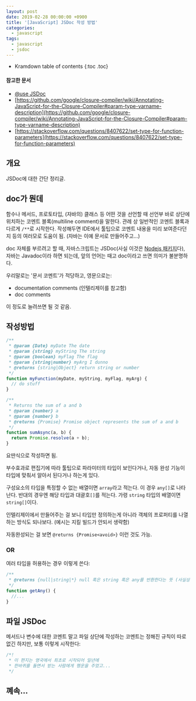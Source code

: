 ```yaml
---
layout: post
date: 2019-02-28 00:00:00 +0900
title: '[JavaScript] JSDoc 작성 방법'
categories:
  - javascript
tags:
  - javascript
  - jsdoc
---
```


* Kramdown table of contents
{:toc .toc}

#### 참고한 문서

- [@use JSDoc](https://jsdoc.app/)
- [https://github.com/google/closure-compiler/wiki/Annotating-JavaScript-for-the-Closure-Compiler#param-type-varname-description](https://github.com/google/closure-compiler/wiki/Annotating-JavaScript-for-the-Closure-Compiler#param-type-varname-description)
- [https://stackoverflow.com/questions/8407622/set-type-for-function-parameters](https://stackoverflow.com/questions/8407622/set-type-for-function-parameters)


## 개요

JSDoc에 대한 간단 정리글.


## doc가 뭔데

함수나 메서드, 프로토타입, (자바의) 클래스 등 어떤 것을 선언할 때 선언부 바로 상단에 위치하는 코멘트 블록(multiline comment)을 말한다. 관례 상 일반적인 코멘트 블록과 다르게 `/**`로 시작한다. 작성해두면 IDE에서 툴팁으로 코멘트 내용을 미리 보여준다던지 등의 여러모로 도움이 됨. (자바는 이예 문서로 만들어주고...)

doc 자체를 부르려고 할 때, 자바스크립트는 JSDoc(사실 이것은 [Nodejs 패키지](https://github.com/jsdoc/jsdoc)다), 자바는 Javadoc이라 하면 되는데, 앞의 언어는 때고 doc이라고 쓰면 의미가 불분명하다.

우리말로는 '문서 코멘트'가 적당하고, 영문으로는:

- documentation comments (인텔리제이를 참고함)
- doc comments

이 정도로 늘려쓰면 될 것 같음.


## 작성방법

```js
/**
 * @param {Date} myDate The date
 * @param {string} myString The string
 * @param {boolean} myFlag The flag
 * @param {string|number} myArg I dunno
 * @returns {string|Object} return string or number
 */
function myFunction(myDate, myString, myFlag, myArg) {
  // do stuff
}

/**
 * Returns the sum of a and b
 * @param {number} a
 * @param {number} b
 * @returns {Promise} Promise object represents the sum of a and b
 */
function sumAsync(a, b) {
  return Promise.resolve(a + b);
}
```

요딴식으로 작성하면 됨.

부수효과로 편집기에 따라 툴팁으로 파라미터의 타입이 보인다거나, 자동 완성 기능이 타입에 맞춰서 알아서 된다거나 하는게 있다.

구성요소의 타입을 특정할 수 없는 배열이면 `array`라고 적는다. 이 경우 `any[]`로 나타난다. 반대의 경우엔 해당 타입과 대괄호`[]`를 적는다. 가령 `string` 타입의 배열이면 `string[]`이다.

인텔리제이에서 만들어주는 걸 보니 타입만 정의하는게 아니라 객체의 프로퍼티를 나열하는 방식도 되나보다. (예시는 지킬 빌드가 안되서 생략함)

자동완성되는 걸 보면 `@returns {Promise<avoid>}` 이런 것도 가능.

### OR

여러 타입을 허용하는 경우 이렇게 쓴다:

```js
/**
 * @returns {null|string|*} null 혹은 string 혹은 any를 반환한다는 뜻 (사실상 쓰나마나다 🤭)
 */
function getAny() {
  //... 
}
```


## 파일 JSDoc

메서드나 변수에 대한 코멘트 말고 파일 상단에 작성하는 코멘트는 정해진 규칙이 따로 없긴 하지만, 보통 이렇게 시작한다:

```js
/*!
 * 이 편지는 영국에서 최초로 시작되어 일년에
 * 한바퀴를 돌면서 받는 사람에게 행운을 주었고...
 */
```


## 꼐속...
